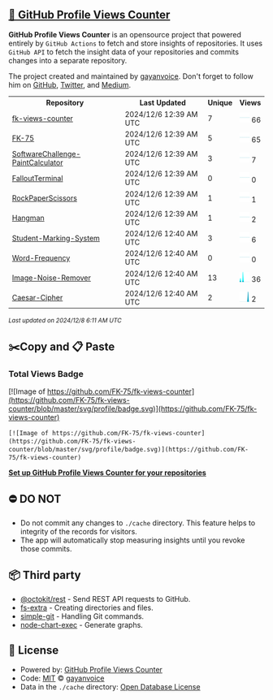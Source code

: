 ## [🚀 GitHub Profile Views Counter](https://github.com/gayanvoice/github-profile-views-counter)
**GitHub Profile Views Counter** is an opensource project that powered entirely by  `GitHub Actions` to fetch and store insights of repositories.
It uses `GitHub API` to fetch the insight data of your repositories and commits changes into a separate repository.

The project created and maintained by [gayanvoice](https://github.com/gayanvoice). Don't forget to follow him on [GitHub](https://github.com/gayanvoice), [Twitter](https://twitter.com/gayanvoice), and [Medium](https://gayanvoice.medium.com/).

<table>
	<tr>
		<th>
			Repository
		</th>
		<th>
			Last Updated
		</th>
		<th>
			Unique
		</th>
		<th>
			Views
		</th>
	</tr>
	<tr>
		<td>
			<a href="https://github.com/FK-75/fk-views-counter/tree/master/readme/501436126/year.md">
				fk-views-counter
			</a>
		</td>
		<td>
			2024/12/6 12:39 AM UTC
		</td>
		<td>
			7
		</td>
		<td>
			<img alt="Response time graph" src="https://github.com/FK-75/fk-views-counter/raw/master/graph/501436126/small/year.png" height="20"> 66
		</td>
	</tr>
	<tr>
		<td>
			<a href="https://github.com/FK-75/fk-views-counter/tree/master/readme/501324977/year.md">
				FK-75
			</a>
		</td>
		<td>
			2024/12/6 12:39 AM UTC
		</td>
		<td>
			5
		</td>
		<td>
			<img alt="Response time graph" src="https://github.com/FK-75/fk-views-counter/raw/master/graph/501324977/small/year.png" height="20"> 65
		</td>
	</tr>
	<tr>
		<td>
			<a href="https://github.com/FK-75/fk-views-counter/tree/master/readme/490468776/year.md">
				SoftwareChallenge-PaintCalculator
			</a>
		</td>
		<td>
			2024/12/6 12:39 AM UTC
		</td>
		<td>
			3
		</td>
		<td>
			<img alt="Response time graph" src="https://github.com/FK-75/fk-views-counter/raw/master/graph/490468776/small/year.png" height="20"> 7
		</td>
	</tr>
	<tr>
		<td>
			<a href="https://github.com/FK-75/fk-views-counter/tree/master/readme/453115235/year.md">
				FalloutTerminal
			</a>
		</td>
		<td>
			2024/12/6 12:39 AM UTC
		</td>
		<td>
			0
		</td>
		<td>
			<img alt="Response time graph" src="https://github.com/FK-75/fk-views-counter/raw/master/graph/453115235/small/year.png" height="20"> 0
		</td>
	</tr>
	<tr>
		<td>
			<a href="https://github.com/FK-75/fk-views-counter/tree/master/readme/453117058/year.md">
				RockPaperScissors
			</a>
		</td>
		<td>
			2024/12/6 12:39 AM UTC
		</td>
		<td>
			1
		</td>
		<td>
			<img alt="Response time graph" src="https://github.com/FK-75/fk-views-counter/raw/master/graph/453117058/small/year.png" height="20"> 1
		</td>
	</tr>
	<tr>
		<td>
			<a href="https://github.com/FK-75/fk-views-counter/tree/master/readme/453115997/year.md">
				Hangman
			</a>
		</td>
		<td>
			2024/12/6 12:39 AM UTC
		</td>
		<td>
			1
		</td>
		<td>
			<img alt="Response time graph" src="https://github.com/FK-75/fk-views-counter/raw/master/graph/453115997/small/year.png" height="20"> 2
		</td>
	</tr>
	<tr>
		<td>
			<a href="https://github.com/FK-75/fk-views-counter/tree/master/readme/453111923/year.md">
				Student-Marking-System
			</a>
		</td>
		<td>
			2024/12/6 12:40 AM UTC
		</td>
		<td>
			3
		</td>
		<td>
			<img alt="Response time graph" src="https://github.com/FK-75/fk-views-counter/raw/master/graph/453111923/small/year.png" height="20"> 6
		</td>
	</tr>
	<tr>
		<td>
			<a href="https://github.com/FK-75/fk-views-counter/tree/master/readme/452896093/year.md">
				Word-Frequency
			</a>
		</td>
		<td>
			2024/12/6 12:40 AM UTC
		</td>
		<td>
			0
		</td>
		<td>
			<img alt="Response time graph" src="https://github.com/FK-75/fk-views-counter/raw/master/graph/452896093/small/year.png" height="20"> 0
		</td>
	</tr>
	<tr>
		<td>
			<a href="https://github.com/FK-75/fk-views-counter/tree/master/readme/452895743/year.md">
				Image-Noise-Remover
			</a>
		</td>
		<td>
			2024/12/6 12:40 AM UTC
		</td>
		<td>
			13
		</td>
		<td>
			<img alt="Response time graph" src="https://github.com/FK-75/fk-views-counter/raw/master/graph/452895743/small/year.png" height="20"> 36
		</td>
	</tr>
	<tr>
		<td>
			<a href="https://github.com/FK-75/fk-views-counter/tree/master/readme/452895127/year.md">
				Caesar-Cipher
			</a>
		</td>
		<td>
			2024/12/6 12:40 AM UTC
		</td>
		<td>
			2
		</td>
		<td>
			<img alt="Response time graph" src="https://github.com/FK-75/fk-views-counter/raw/master/graph/452895127/small/year.png" height="20"> 2
		</td>
	</tr>
</table>

<small><i>Last updated on 2024/12/8 6:11 AM UTC</i></small>

## ✂️Copy and 📋 Paste
### Total Views Badge
[![Image of https://github.com/FK-75/fk-views-counter](https://github.com/FK-75/fk-views-counter/blob/master/svg/profile/badge.svg)](https://github.com/FK-75/fk-views-counter)

```readme
[![Image of https://github.com/FK-75/fk-views-counter](https://github.com/FK-75/fk-views-counter/blob/master/svg/profile/badge.svg)](https://github.com/FK-75/fk-views-counter)
```
[**Set up GitHub Profile Views Counter for your repositories**](https://github.com/gayanvoice/github-profile-views-counter)
## ⛔ DO NOT
- Do not commit any changes to `./cache` directory. This feature helps to integrity of the records for visitors.
- The app will automatically stop measuring insights until you revoke those commits.
## 📦 Third party

- [@octokit/rest](https://www.npmjs.com/package/@octokit/rest) - Send REST API requests to GitHub.
- [fs-extra](https://www.npmjs.com/package/fs-extra) - Creating directories and files.
- [simple-git](https://www.npmjs.com/package/simple-git) - Handling Git commands.
- [node-chart-exec](https://www.npmjs.com/package/node-chart-exec) - Generate graphs.
## 📄 License
- Powered by: [GitHub Profile Views Counter](https://github.com/gayanvoice/github-profile-views-counter)
- Code: [MIT](./LICENSE) © [gayanvoice](https://github.com/gayanvoice)
- Data in the `./cache` directory: [Open Database License](https://opendatacommons.org/licenses/odbl/1-0/)